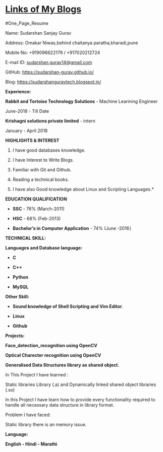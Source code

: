 # [Links of My Blogs](https://sudarshan-gurav.github.io/link)

#One_Page_Resume

Name:        Sudarshan Sanjay Gurav

Address:     Omakar Niwas,behind chaitanya paratha,kharadi,pune

Mobile No:  +919096622179 / +917020212724

E-mail ID:  sudarshan.gurav14@gmail.com

GitHub:     https://sudarshan-gurav.github.io/

Blog:       https://sudarshanguravtech.blogspot.in/

**Experience:**

**Rabbit and Tortoise Technology Solutions** - Machine Learining Engineer

June-2018 - Till Date

**Krishagni solutions private limited** - intern

January - April 2018 

**HIGHLIGHTS & INTEREST**

1. I have good databases knowledge.

2. I have Interest to Write Blogs.

3. Familiar with Git and Github.

4. Reading a technical books.

5. I have also Good knowledge about Linux and Scripting Languages.*

**EDUCATION QUALIFICATION**

* **SSC** - 76%  (March-2011)

* **HSC** - 68% (Feb-2013)

* **Bachelor’s in Computer Application** - 74%  (June -2016 )

**TECHNICAL SKILL:**

**Languages and Database language:**

* **C**	

* **C++**		

* **Python**	

* **MySQL**

**Other Skill:**

* **Sound knowledge of Shell Scripting and Vim Editor**.

* **Linux**

* **Github**


**Projects:**

**Face_detection_recognition using OpenCV**

**Optical Charecter recognition using OpenCV**

**Generalised Data Structures library as shared object.**

In This Project I have learned :

Static libraries Library (.a) and Dynamically linked shared object libraries (.so)

In this Project I have learn how  to provide every functionality required to handle all necessary data structure in library format.

Problem I have faced:

Static library there is an memory issue.

**Language:**

**English - Hindi - Marathi**

